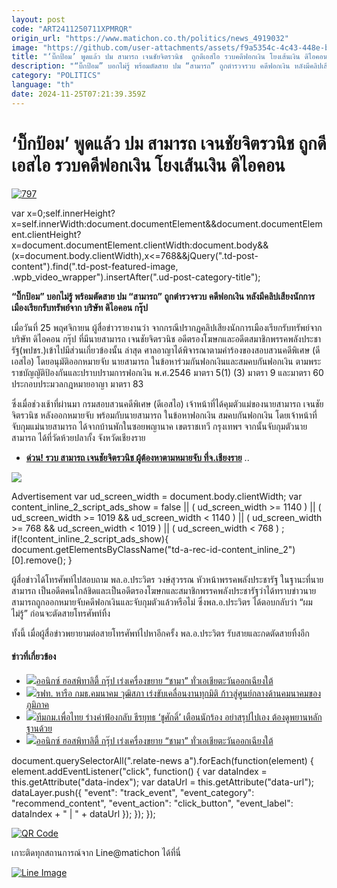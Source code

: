 ```yaml
---
layout: post
code: "ART2411250711XPMRQR"
origin_url: "https://www.matichon.co.th/politics/news_4919032"
image: "https://github.com/user-attachments/assets/f9a5354c-4c43-448e-bc88-78c1f93e21d0"
title: "‘บิ๊กป้อม’ พูดแล้ว ปม สามารถ เจนชัยจิตรวนิช  ถูกดีเอสไอ รวบคดีฟอกเงิน โยงเส้นเงิน ดิไอคอน"
description: "“บิ๊กป้อม” บอกไม่รู้ พร้อมตัดสาย ปม “สามารถ” ถูกตำรวจรวบ คดีฟอกเงิน หลังมีคลิปเสียงนักการเมืองเรียกรับทรัพย์จาก บริษัท ดิไอคอน กรุ๊ป"
category: "POLITICS"
language: "th"
date: 2024-11-25T07:21:39.359Z
---
```


# ‘บิ๊กป้อม’ พูดแล้ว ปม สามารถ เจนชัยจิตรวนิช  ถูกดีเอสไอ รวบคดีฟอกเงิน โยงเส้นเงิน ดิไอคอน

[![](https://www.matichon.co.th/wp-content/uploads/2024/11/797-3.jpg "797")](https://www.matichon.co.th/wp-content/uploads/2024/11/797-3.jpg)

var x=0;self.innerHeight?x=self.innerWidth:document.documentElement&&document.documentElement.clientHeight?x=document.documentElement.clientWidth:document.body&&(x=document.body.clientWidth),x<=768&&jQuery(".td-post-content").find(".td-post-featured-image, .wpb\_video\_wrapper").insertAfter(".ud-post-category-title");

**“บิ๊กป้อม” บอกไม่รู้ พร้อมตัดสาย ปม “สามารถ” ถูกตำรวจรวบ คดีฟอกเงิน หลังมีคลิปเสียงนักการเมืองเรียกรับทรัพย์จาก บริษัท ดิไอคอน กรุ๊ป**

เมื่อวันที่ 25 พฤศจิกายน ผู้สื่อข่าวรายงานว่า จากกรณีปรากฏคลิปเสียงนักการเมืองเรียกรับทรัพย์จาก บริษัท ดิไอคอน กรุ๊ป ที่มีนายสามารถ เจนชัยจิตรวนิช อดีตรองโฆษกและอดีตสมาชิกพรรคพลังประชารัฐ(พปชร.)เข้าไปมีส่วนเกี่ยวข้องนั้น ล่าสุด ศาลอาญาได้พิจารณาตามคำร้องของสอบสวนคดีพิเศษ (ดีเอสไอ) โดยอนุมัติออกหมายจับ นายสามารถ ในข้อหาร่วมกันฟอกเงินและสมคบกันฟอกเงิน ตามพระราชบัญญัติป้องกันและปราบปรามการฟอกเงิน พ.ศ.2546 มาตรา 5(1) (3) มาตรา 9 และมาตรา 60 ประกอบประมวลกฎหมายอาญา มาตรา 83

ซึ่งเมื่อช่วงเช้าที่ผ่านมา กรมสอบสวนคดีพิเศษ (ดีเอสไอ) เจ้าหน้าที่ได้คุมตัวแม่ของนายสามารถ เจนชัยจิตรวนิช หลังออกหมายจับ พร้อมกับนายสามารถ ในข้อหาฟอกเงิน สมคบกันฟอกเงิน โดยเจ้าหน้าที่จับกุมแม่นายสามารถ ได้จากบ้านพักในซอยพญานาค เขตราชเทวี กรุงเทพฯ จากนั้นจับกุมตัวนายสามารถ ได้ที่วัดห้วยปลากั้ง จังหวัดเชียงราย

*   [**ด่วน! รวบ สามารถ เจนชัยจิตรวนิช ผู้ต้องหาตามหมายจับ ที่จ.เชียงราย**](https://www.matichon.co.th/heading-news/news_4919076 "https://www.matichon.co.th/heading-news/news_4919076") ..

![](https://www.matichon.co.th/wp-content/uploads/2024/11/S__631480333_0-1.jpg)

Advertisement var ud\_screen\_width = document.body.clientWidth; var content\_inline\_2\_script\_ads\_show = false || ( ud\_screen\_width >= 1140 ) || ( ud\_screen\_width >= 1019 && ud\_screen\_width < 1140 ) || ( ud\_screen\_width >= 768 && ud\_screen\_width < 1019 ) || ( ud\_screen\_width < 768 ) ; if(!content\_inline\_2\_script\_ads\_show){ document.getElementsByClassName("td-a-rec-id-content\_inline\_2")\[0\].remove(); }

ผู้สื่อข่าวได้โทรศัพท์ไปสอบถาม พล.อ.ประวิตร วงษ์สุวรรณ หัวหน้าพรรคพลังประชารัฐ ในฐานะที่นายสามารถ เป็นอดีตคนใกล้ชิดและเป็นอดีตรองโฆษกและสมาชิกพรรคพลังประชารัฐว่าได้ทราบข่าวนายสามารถถูกออกหมายจับคดีฟอกเงินและจับกุมตัวแล้วหรือไม่ ซึ่งพล.อ.ประวิตร ได้ตอบกลับว่า “ผมไม่รู้” ก่อนจะตัดสายโทรศัพท์ทิ้ง

ทั้งนี้ เมื่อผู้สื่อข่าวพยายามต่อสายโทรศัพท์ไปหาอีกครั้ง พล.อ.ประวิตร รับสายและกดตัดสายทิ้งอีก

#### ข่าวที่เกี่ยวข้อง

*   [![](https://www.matichon.co.th/wp-content/uploads/2024/11/11-222.jpg)ออนิกซ์ ฮอสพิทาลิตี้ กรุ๊ป เร่งเครื่องขยาย “ชามา” ทั่วเอเชียตะวันออกเฉียงใต้](https://www.matichon.co.th/publicize/news_4919271)
*   [![](https://www.matichon.co.th/wp-content/uploads/2024/11/waaa18-wed.jpg)รฟท. หารือ กมธ.คมนาคม วุฒิสภา เร่งขับเคลื่อนงานทุกมิติ ก้าวสู่ศูนย์กลางด้านคมนาคมของภูมิภาค](https://www.matichon.co.th/economy/news_4919218)
*   [![](https://www.matichon.co.th/wp-content/uploads/2024/11/411.jpg)ทีมกม.เพื่อไทย ร่างคำฟ้องกลับ ธีรยุทธ ‘ชูศักดิ์’ เตือนนักร้อง อย่าสรุปไปเอง ต้องดูพยานหลักฐานด้วย](https://www.matichon.co.th/politics/news_4919235)
*   [![](https://www.matichon.co.th/wp-content/uploads/2024/11/11-222.jpg)ออนิกซ์ ฮอสพิทาลิตี้ กรุ๊ป เร่งเครื่องขยาย “ชามา” ทั่วเอเชียตะวันออกเฉียงใต้](https://www.matichon.co.th/publicize/news_4919245)

document.querySelectorAll(".relate-news a").forEach(function(element) { element.addEventListener("click", function() { var dataIndex = this.getAttribute("data-index"); var dataUrl = this.getAttribute("data-url"); dataLayer.push({ "event": "track\_event", "event\_category": "recommend\_content", "event\_action": "click\_button", "event\_label": dataIndex + " | " + dataUrl }); }); });

[![QR Code](https://www.matichon.co.th/wp-content/uploads/2023/07/wob1371z.jpg)](https://lin.ee/ht0nDxX)

เกาะติดทุกสถานการณ์จาก Line@matichon ได้ที่นี่

[![Line Image](https://www.matichon.co.th/wp-content/uploads/2023/07/th.png)](https://lin.ee/ht0nDxX)